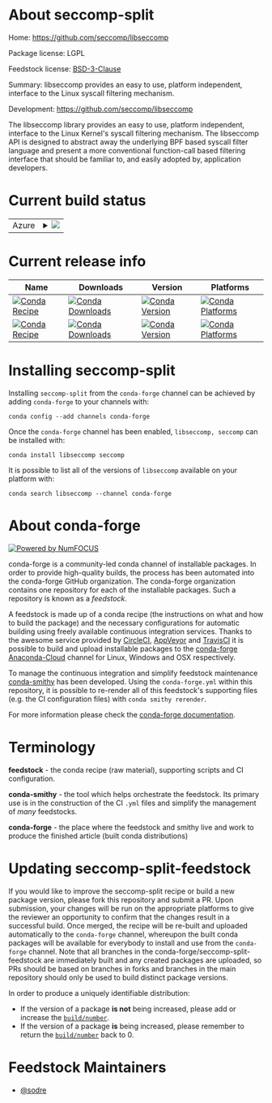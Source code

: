 About seccomp-split
===================

Home: https://github.com/seccomp/libseccomp

Package license: LGPL

Feedstock license: [BSD-3-Clause](https://github.com/conda-forge/seccomp-split-feedstock/blob/master/LICENSE.txt)

Summary: libseccomp provides an easy to use, platform independent, interface to the Linux syscall filtering mechanism.

Development: https://github.com/seccomp/libseccomp

The libseccomp library provides an easy to use, platform independent,
interface to the Linux Kernel's syscall filtering mechanism. The
libseccomp API is designed to abstract away the underlying BPF based
syscall filter language and present a more conventional function-call
based filtering interface that should be familiar to, and easily
adopted by, application developers.


Current build status
====================


<table>
    
  <tr>
    <td>Azure</td>
    <td>
      <details>
        <summary>
          <a href="https://dev.azure.com/conda-forge/feedstock-builds/_build/latest?definitionId=4765&branchName=master">
            <img src="https://dev.azure.com/conda-forge/feedstock-builds/_apis/build/status/seccomp-split-feedstock?branchName=master">
          </a>
        </summary>
        <table>
          <thead><tr><th>Variant</th><th>Status</th></tr></thead>
          <tbody><tr>
              <td>linux_64_c_compiler_version7</td>
              <td>
                <a href="https://dev.azure.com/conda-forge/feedstock-builds/_build/latest?definitionId=4765&branchName=master">
                  <img src="https://dev.azure.com/conda-forge/feedstock-builds/_apis/build/status/seccomp-split-feedstock?branchName=master&jobName=linux&configuration=linux_64_c_compiler_version7" alt="variant">
                </a>
              </td>
            </tr>
          </tbody>
        </table>
      </details>
    </td>
  </tr>
</table>

Current release info
====================

| Name | Downloads | Version | Platforms |
| --- | --- | --- | --- |
| [![Conda Recipe](https://img.shields.io/badge/recipe-libseccomp-green.svg)](https://anaconda.org/conda-forge/libseccomp) | [![Conda Downloads](https://img.shields.io/conda/dn/conda-forge/libseccomp.svg)](https://anaconda.org/conda-forge/libseccomp) | [![Conda Version](https://img.shields.io/conda/vn/conda-forge/libseccomp.svg)](https://anaconda.org/conda-forge/libseccomp) | [![Conda Platforms](https://img.shields.io/conda/pn/conda-forge/libseccomp.svg)](https://anaconda.org/conda-forge/libseccomp) |
| [![Conda Recipe](https://img.shields.io/badge/recipe-seccomp-green.svg)](https://anaconda.org/conda-forge/seccomp) | [![Conda Downloads](https://img.shields.io/conda/dn/conda-forge/seccomp.svg)](https://anaconda.org/conda-forge/seccomp) | [![Conda Version](https://img.shields.io/conda/vn/conda-forge/seccomp.svg)](https://anaconda.org/conda-forge/seccomp) | [![Conda Platforms](https://img.shields.io/conda/pn/conda-forge/seccomp.svg)](https://anaconda.org/conda-forge/seccomp) |

Installing seccomp-split
========================

Installing `seccomp-split` from the `conda-forge` channel can be achieved by adding `conda-forge` to your channels with:

```
conda config --add channels conda-forge
```

Once the `conda-forge` channel has been enabled, `libseccomp, seccomp` can be installed with:

```
conda install libseccomp seccomp
```

It is possible to list all of the versions of `libseccomp` available on your platform with:

```
conda search libseccomp --channel conda-forge
```


About conda-forge
=================

[![Powered by NumFOCUS](https://img.shields.io/badge/powered%20by-NumFOCUS-orange.svg?style=flat&colorA=E1523D&colorB=007D8A)](http://numfocus.org)

conda-forge is a community-led conda channel of installable packages.
In order to provide high-quality builds, the process has been automated into the
conda-forge GitHub organization. The conda-forge organization contains one repository
for each of the installable packages. Such a repository is known as a *feedstock*.

A feedstock is made up of a conda recipe (the instructions on what and how to build
the package) and the necessary configurations for automatic building using freely
available continuous integration services. Thanks to the awesome service provided by
[CircleCI](https://circleci.com/), [AppVeyor](https://www.appveyor.com/)
and [TravisCI](https://travis-ci.com/) it is possible to build and upload installable
packages to the [conda-forge](https://anaconda.org/conda-forge)
[Anaconda-Cloud](https://anaconda.org/) channel for Linux, Windows and OSX respectively.

To manage the continuous integration and simplify feedstock maintenance
[conda-smithy](https://github.com/conda-forge/conda-smithy) has been developed.
Using the ``conda-forge.yml`` within this repository, it is possible to re-render all of
this feedstock's supporting files (e.g. the CI configuration files) with ``conda smithy rerender``.

For more information please check the [conda-forge documentation](https://conda-forge.org/docs/).

Terminology
===========

**feedstock** - the conda recipe (raw material), supporting scripts and CI configuration.

**conda-smithy** - the tool which helps orchestrate the feedstock.
                   Its primary use is in the construction of the CI ``.yml`` files
                   and simplify the management of *many* feedstocks.

**conda-forge** - the place where the feedstock and smithy live and work to
                  produce the finished article (built conda distributions)


Updating seccomp-split-feedstock
================================

If you would like to improve the seccomp-split recipe or build a new
package version, please fork this repository and submit a PR. Upon submission,
your changes will be run on the appropriate platforms to give the reviewer an
opportunity to confirm that the changes result in a successful build. Once
merged, the recipe will be re-built and uploaded automatically to the
`conda-forge` channel, whereupon the built conda packages will be available for
everybody to install and use from the `conda-forge` channel.
Note that all branches in the conda-forge/seccomp-split-feedstock are
immediately built and any created packages are uploaded, so PRs should be based
on branches in forks and branches in the main repository should only be used to
build distinct package versions.

In order to produce a uniquely identifiable distribution:
 * If the version of a package **is not** being increased, please add or increase
   the [``build/number``](https://conda.io/docs/user-guide/tasks/build-packages/define-metadata.html#build-number-and-string).
 * If the version of a package **is** being increased, please remember to return
   the [``build/number``](https://conda.io/docs/user-guide/tasks/build-packages/define-metadata.html#build-number-and-string)
   back to 0.

Feedstock Maintainers
=====================

* [@sodre](https://github.com/sodre/)


